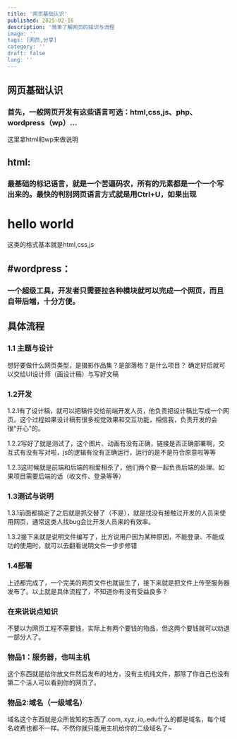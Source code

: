 ```yaml
---
title: '网页基础认识'
published: 2025-02-16
description: '简单了解网页的知识与流程
image: ''
tags: [网页,分享]
category: ''
draft: false 
lang: ''
---
```


## 网页基础认识

### 首先，一般网页开发有这些语言可选：html,css,js、php、wordpress（wp）...
这里拿html和wp来做说明

## html:
### 最基础的标记语言，就是一个苦逼码农，所有的元素都是一个一个写出来的。最快的判别网页语言方式就是用Ctrl+U，如果出现
<div class="sticky-header">
	<h1>hello world</h1>
</div>
这类的格式基本就是html,css,js

## #wordpress：
### 一个超级工具，开发者只需要拉各种模块就可以完成一个网页，而且自带后端，十分方便。

## 具体流程
### 1.1 主题与设计
想好要做什么网页类型，是摄影作品集？是部落格？是什么项目？
确定好后就可以交给UI设计师（画设计稿）与写好文稿

### 1.2开发
1.2.1有了设计稿，就可以把稿件交给前端开发人员，他负责把设计稿比写成一个网页。这个过程如果设计稿有很多视觉效果和交互功能，相信我，负责开发的会很"开心"的。

1.2.2写好了就是测试了，这个图片、动画有没有正确，链接是否正确部署啊，交互式有没有写对啦，js的逻辑有没有正确运行，运行的是不是符合原意啦等等

1.2.3这时候就是前端和后端的相爱相杀了，他们两个要一起负责后端的处理。如果项目需要后端的话（收文件、登录等等）

### 1.3测试与说明
1.3.1前面都搞定了之后就是抓交替了（不是），就是找没有接触过开发的人员来使用网页，通常这类人找bug会比开发人员来的有效率。

1.3.2接下来就是说明文件编写了，比方说用户因为某种原因，不能登录、不能成功的使用时，就可以去翻看说明文件一步步修错

### 1.4部署
上述都完成了，一个完美的网页文件也就诞生了，接下来就是把文件上传至服务器发布了。以上就是具体流程了，不知道你有没有受益良多？

### 在来说说点知识
不要以为网页工程不需要钱，实际上有两个要钱的物品，但这两个要钱就可以劝退一部分人了。

### 物品1：服务器，也叫主机
这个东西就是给你放文件然后发布的地方，没有主机纯文件，那除了你自己也没有第二个活人可以看到你的网页了。

### 物品2:域名（一级域名）
域名这个东西就是众所皆知的东西了.com,.xyz,.io,.edu什么的都是域名，每个域名收费也都不一样。不然你就只能用主机给你的二级域名了~

